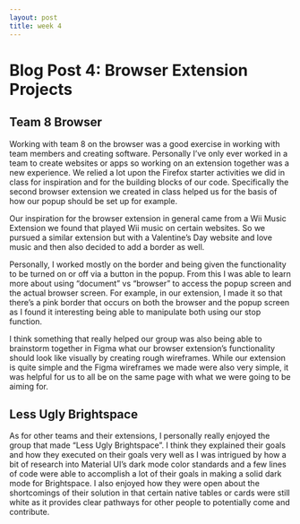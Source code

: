 ```yaml
---
layout: post
title: week 4
---
```


# Blog Post 4: Browser Extension Projects

## Team 8 Browser

Working with team 8 on the browser was a good exercise in working with team members and creating software. Personally I’ve only ever worked in a team to create websites or apps so working on an extension together was a new experience. We relied a lot upon the Firefox starter activities we did in class for inspiration and for the building blocks of our code. Specifically the second browser extension we created in class helped us for the basis of how our popup should be set up for example.

Our inspiration for the browser extension in general came from a Wii Music Extension we found that played Wii music on certain websites. So we pursued a similar extension but with a Valentine’s Day website and love music and then also decided to add a border as well. 

Personally, I worked mostly on the border and being given the functionality to be turned on or off via a button in the popup. From this I was able to learn more about using “document” vs “browser” to access the popup screen and the actual browser screen. For example, in our extension, I made it so that there’s a pink border that occurs on both the browser and the popup screen as I found it interesting being able to manipulate both using our stop function. 

I think something that really helped our group was also being able to brainstorm together in Figma what our browser extension’s functionality should look like visually by creating rough wireframes. While our extension is quite simple and the Figma wireframes we made were also very simple, it was helpful for us to all be on the same page with what we were going to be aiming for.

## Less Ugly Brightspace

As for other teams and their extensions, I personally really enjoyed the group that made “Less Ugly Brightspace”. I think they explained their goals and how they executed on their goals very well as I was intrigued by how a bit of research into Material UI’s dark mode color standards and a few lines of code were able to accomplish a lot of their goals in making a solid dark mode for Brightspace. I also enjoyed how they were open about the shortcomings of their solution in that certain native tables or cards were still white as it provides clear pathways for other people to potentially come and contribute.

